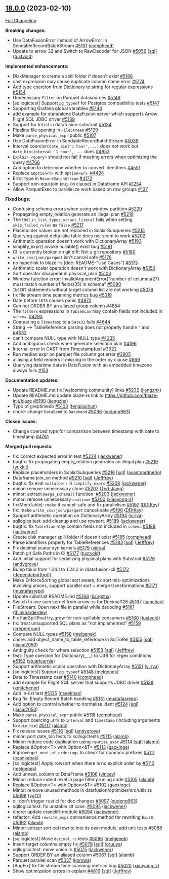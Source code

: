 <!---
  Licensed to the Apache Software Foundation (ASF) under one
  or more contributor license agreements.  See the NOTICE file
  distributed with this work for additional information
  regarding copyright ownership.  The ASF licenses this file
  to you under the Apache License, Version 2.0 (the
  "License"); you may not use this file except in compliance
  with the License.  You may obtain a copy of the License at

    http://www.apache.org/licenses/LICENSE-2.0

  Unless required by applicable law or agreed to in writing,
  software distributed under the License is distributed on an
  "AS IS" BASIS, WITHOUT WARRANTIES OR CONDITIONS OF ANY
  KIND, either express or implied.  See the License for the
  specific language governing permissions and limitations
  under the License.
-->

## [18.0.0](https://github.com/apache/datafusion/tree/18.0.0) (2023-02-10)

[Full Changelog](https://github.com/apache/datafusion/compare/17.0.0...18.0.0)

**Breaking changes:**

- Use DataFusionError instead of ArrowError in SendableRecordBatchStream [\#5101](https://github.com/apache/datafusion/pull/5101) ([comphead](https://github.com/comphead))
- Update to arrow 32 and Switch to RawDecoder for JSON [\#5056](https://github.com/apache/datafusion/pull/5056) [[sql](https://github.com/apache/datafusion/labels/sql)] ([tustvold](https://github.com/tustvold))

**Implemented enhancements:**

- DiskManager to create a spill folder if doesn't exist [\#5186](https://github.com/apache/datafusion/issues/5186)
- cast expression may cause duplicate column name error [\#5174](https://github.com/apache/datafusion/issues/5174)
- Add type coercion from Dictionary to string for regular expressions [\#5154](https://github.com/apache/datafusion/issues/5154)
- Unnecessary `Filter` on Parquet datasources [\#5149](https://github.com/apache/datafusion/issues/5149)
- \[sqllogictest\] Support `pg_typeof` for Postgres compatibility tests [\#5147](https://github.com/apache/datafusion/issues/5147)
- Supporting Grafana global variables [\#5144](https://github.com/apache/datafusion/issues/5144)
- add example for standalone DataFusion server which supports Arrow Flight SQL JDBC driver [\#5139](https://github.com/apache/datafusion/issues/5139)
- Support for InList in datafusion-substrait [\#5134](https://github.com/apache/datafusion/issues/5134)
- Pipeline file opening in `FileStream` [\#5129](https://github.com/apache/datafusion/issues/5129)
- Make `parse_physical_expr` public [\#5107](https://github.com/apache/datafusion/issues/5107)
- Use DataFusionError in SendableRecordBatchStream [\#5039](https://github.com/apache/datafusion/issues/5039)
- Interval coercion:`date_bin('1 hour',...)` does not work but `date_bin(interval '1 hour', ...` does [\#4853](https://github.com/apache/datafusion/issues/4853)
- `Explain <query>` should not fail if meeting errors when optimizing the query [\#4766](https://github.com/apache/datafusion/issues/4766)
- Add option to determine whether to convert identifiers [\#4551](https://github.com/apache/datafusion/issues/4551)
- Replace `&Option<T>` with `Option<&T>`. [\#4424](https://github.com/apache/datafusion/issues/4424)
- Error type in `RecordBatchStream` [\#4172](https://github.com/apache/datafusion/issues/4172)
- Support non-equi join \(e.g. `ON` clause\) in Dataframe API [\#1254](https://github.com/apache/datafusion/issues/1254)
- Allow ParquetExec to parallelize work based on row groups [\#137](https://github.com/apache/datafusion/issues/137)

**Fixed bugs:**

- Confusing schema errors when using window partition [\#5229](https://github.com/apache/datafusion/issues/5229)
- Propagating empty_relation generate an illegal plan [\#5218](https://github.com/apache/datafusion/issues/5218)
- The test `in_list_types_struct_literal` fails when setting `skip_failed_rules` as `false` [\#5217](https://github.com/apache/datafusion/issues/5217)
- Placeholder values are not replaced in ScalarSubqueries [\#5215](https://github.com/apache/datafusion/issues/5215)
- Querying against delta lake table does not seem to work [\#5202](https://github.com/apache/datafusion/issues/5202)
- Arithmetic operation doesn't work with DictionaryArray [\#5193](https://github.com/apache/datafusion/issues/5193)
- simplify_expr\(\) invoke nullable\(\) exist bug [\#5191](https://github.com/apache/datafusion/issues/5191)
- CI is currently broken on git diff: Not a git repository [\#5180](https://github.com/apache/datafusion/issues/5180)
- `write_csv/json/parquet` isn't cancel safe [\#5178](https://github.com/apache/datafusion/issues/5178)
- no hyperlink to blaze-rs \[doc: README-"Use Cases"\] [\#5175](https://github.com/apache/datafusion/issues/5175)
- Arithmetic scalar operation doesn't work with DictionaryArray [\#5150](https://github.com/apache/datafusion/issues/5150)
- Sort operator disappear in physical_plan [\#5100](https://github.com/apache/datafusion/issues/5100)
- Window function error: InvalidArgumentError\("number of columns\(27\) must match number of fields\(35\) in schema" [\#5090](https://github.com/apache/datafusion/issues/5090)
- `INSERT` statements without target column list are not working [\#5078](https://github.com/apache/datafusion/issues/5078)
- fix file stream time scanning metrics bug [\#5019](https://github.com/apache/datafusion/issues/5019)
- Date before `1678` causes panic [\#4875](https://github.com/apache/datafusion/issues/4875)
- Can not ORDER BY an aliased group column [\#4854](https://github.com/apache/datafusion/issues/4854)
- The `filters` expressions in `TableScan` may contain fields not included in `schema`. [\#4793](https://github.com/apache/datafusion/issues/4793)
- Comparing a `Timestamp` to a `Date32` fails [\#4644](https://github.com/apache/datafusion/issues/4644)
- String --\> TableReference parsing does not properly handle `"` and `.` [\#4532](https://github.com/apache/datafusion/issues/4532)
- can't compare NULL type with NULL type [\#4335](https://github.com/apache/datafusion/issues/4335)
- Add ambiguous check when generate selection plan [\#4196](https://github.com/apache/datafusion/issues/4196)
- Internal error in CAST from Timestamp\[us\] [\#3922](https://github.com/apache/datafusion/issues/3922)
- Run median expr on parquet file column got error [\#3805](https://github.com/apache/datafusion/issues/3805)
- aliasing a field renders it missing in the order by clause [\#669](https://github.com/apache/datafusion/issues/669)
- Querying datetime data in DataFusion with an embedded timezone always fails [\#153](https://github.com/apache/datafusion/issues/153)

**Documentation updates:**

- Update README.md fix \[welcoming community\] links [\#5232](https://github.com/apache/datafusion/pull/5232) ([jiangzhx](https://github.com/jiangzhx))
- Update README.md update blaze-rs link to https://github.com/blaze-init/blaze [\#5190](https://github.com/apache/datafusion/pull/5190) ([jiangzhx](https://github.com/jiangzhx))
- Typo of greptimedb [\#5103](https://github.com/apache/datafusion/pull/5103) ([fengjiachun](https://github.com/fengjiachun))
- chore: change `DataBend` to `Databend` [\#5096](https://github.com/apache/datafusion/pull/5096) ([xudong963](https://github.com/xudong963))

**Closed issues:**

- Change coerced type for comparison between timestamp with date to timestamp [\#4761](https://github.com/apache/datafusion/issues/4761)

**Merged pull requests:**

- fix: correct expected error in test [\#5224](https://github.com/apache/datafusion/pull/5224) ([jackwener](https://github.com/jackwener))
- bugfix: fix propagating empty_relation generates an illegal plan [\#5219](https://github.com/apache/datafusion/pull/5219) ([yukkit](https://github.com/yukkit))
- Replace placeholders in ScalarSubqueries [\#5216](https://github.com/apache/datafusion/pull/5216) [[sql](https://github.com/apache/datafusion/labels/sql)] ([avantgardnerio](https://github.com/avantgardnerio))
- Dataframe join_on method [\#5210](https://github.com/apache/datafusion/pull/5210) [[sql](https://github.com/apache/datafusion/labels/sql)] ([Jefffrey](https://github.com/Jefffrey))
- bugfix: fix eval `nullalbe()` in `simplify_exprs` [\#5208](https://github.com/apache/datafusion/pull/5208) ([jackwener](https://github.com/jackwener))
- minor: remove unnecessary clone [\#5207](https://github.com/apache/datafusion/pull/5207) ([Ted-Jiang](https://github.com/Ted-Jiang))
- minor: extract `merge_schema()` function. [\#5203](https://github.com/apache/datafusion/pull/5203) ([jackwener](https://github.com/jackwener))
- minor: remove unnecessary `continue` [\#5200](https://github.com/apache/datafusion/pull/5200) ([xiaoyong-z](https://github.com/xiaoyong-z))
- fix\(MemTable\): make it cancel-safe and fix parallelism [\#5197](https://github.com/apache/datafusion/pull/5197) ([DDtKey](https://github.com/DDtKey))
- fix: make `write_csv/json/parquet` cancel-safe [\#5196](https://github.com/apache/datafusion/pull/5196) ([DDtKey](https://github.com/DDtKey))
- Support arithmetic operation on DictionaryArray [\#5194](https://github.com/apache/datafusion/pull/5194) ([viirya](https://github.com/viirya))
- sqllogicaltest: add cleanup and use rowsort. [\#5189](https://github.com/apache/datafusion/pull/5189) ([jackwener](https://github.com/jackwener))
- bugfix: fix `TableScan` may contain fields not included in `schema` [\#5188](https://github.com/apache/datafusion/pull/5188) ([jackwener](https://github.com/jackwener))
- Create disk manager spill folder if doesn't exist [\#5185](https://github.com/apache/datafusion/pull/5185) ([comphead](https://github.com/comphead))
- Parse identifiers properly for TableReferences [\#5183](https://github.com/apache/datafusion/pull/5183) [[sql](https://github.com/apache/datafusion/labels/sql)] ([Jefffrey](https://github.com/Jefffrey))
- Fix decimal scalar dyn kernels [\#5179](https://github.com/apache/datafusion/pull/5179) ([viirya](https://github.com/viirya))
- Patch git Safe Paths in CI [\#5177](https://github.com/apache/datafusion/pull/5177) ([tustvold](https://github.com/tustvold))
- Add initial support for serializing physical plans with Substrait [\#5176](https://github.com/apache/datafusion/pull/5176) ([andygrove](https://github.com/andygrove))
- Bump tokio from 1.24.1 to 1.24.2 in /datafusion-cli [\#5172](https://github.com/apache/datafusion/pull/5172) ([dependabot[bot]](https://github.com/apps/dependabot))
- Make EnforceSorting global sort aware, fix sort mis-optimizations involving unions, support parallel sort + merge transformations [\#5171](https://github.com/apache/datafusion/pull/5171) ([mustafasrepo](https://github.com/mustafasrepo))
- Update substrait README.md [\#5168](https://github.com/apache/datafusion/pull/5168) ([jiangzhx](https://github.com/jiangzhx))
- Switch to use sum kernel from arrow-rs for Decimal128 [\#5167](https://github.com/apache/datafusion/pull/5167) ([sunchao](https://github.com/sunchao))
- FileStream: Open next file in parallel while decoding [\#5161](https://github.com/apache/datafusion/pull/5161) ([thinkharderdev](https://github.com/thinkharderdev))
- Fix FairSpillPool try_grow for non-spillable consumers [\#5160](https://github.com/apache/datafusion/pull/5160) ([tustvold](https://github.com/tustvold))
- fix: treat unsupported SQL plans as "not implemented" [\#5159](https://github.com/apache/datafusion/pull/5159) ([crepererum](https://github.com/crepererum))
- Compare NULL types [\#5158](https://github.com/apache/datafusion/pull/5158) ([melgenek](https://github.com/melgenek))
- chore: add object_name_to_table_reference in SqlToRel [\#5155](https://github.com/apache/datafusion/pull/5155) [[sql](https://github.com/apache/datafusion/labels/sql)] ([jiacai2050](https://github.com/jiacai2050))
- Ambiguity check for where selection [\#5153](https://github.com/apache/datafusion/pull/5153) [[sql](https://github.com/apache/datafusion/labels/sql)] ([Jefffrey](https://github.com/Jefffrey))
- feat: Type coercion for Dictionary\(\_, \_\) to Utf8 for regex conditions [\#5152](https://github.com/apache/datafusion/pull/5152) ([stuartcarnie](https://github.com/stuartcarnie))
- Support arithmetic scalar operation with DictionaryArray [\#5151](https://github.com/apache/datafusion/pull/5151) ([viirya](https://github.com/viirya))
- \[sqllogictest\] Support `pg_typeof` [\#5148](https://github.com/apache/datafusion/pull/5148) ([melgenek](https://github.com/melgenek))
- Date to Timestamp cast [\#5140](https://github.com/apache/datafusion/pull/5140) ([comphead](https://github.com/comphead))
- add example for Flight SQL server that supports JDBC driver [\#5138](https://github.com/apache/datafusion/pull/5138) ([kmitchener](https://github.com/kmitchener))
- Add in-list test [\#5135](https://github.com/apache/datafusion/pull/5135) ([nseekhao](https://github.com/nseekhao))
- Bug fix: Empty Record Batch handling [\#5131](https://github.com/apache/datafusion/pull/5131) ([mustafasrepo](https://github.com/mustafasrepo))
- Add option to control whether to normalize ident [\#5124](https://github.com/apache/datafusion/pull/5124) [[sql](https://github.com/apache/datafusion/labels/sql)] ([jiacai2050](https://github.com/jiacai2050))
- Make `parse_physical_expr` public [\#5118](https://github.com/apache/datafusion/pull/5118) ([comphead](https://github.com/comphead))
- Support coercing `utf8` to `interval` and `timestamp` \(including arguments to `date_bin`\) [\#5117](https://github.com/apache/datafusion/pull/5117) ([alamb](https://github.com/alamb))
- Fix release issues [\#5116](https://github.com/apache/datafusion/pull/5116) [[sql](https://github.com/apache/datafusion/labels/sql)] ([andygrove](https://github.com/andygrove))
- minor: port date_bin tests to sqllogictests [\#5115](https://github.com/apache/datafusion/pull/5115) ([alamb](https://github.com/alamb))
- Minor: reduce code duplication using `rewrite_expr` [\#5114](https://github.com/apache/datafusion/pull/5114) [[sql](https://github.com/apache/datafusion/labels/sql)] ([alamb](https://github.com/alamb))
- Replace &Option\<T\> with Option\<&T\> [\#5113](https://github.com/apache/datafusion/pull/5113) ([gaoxinge](https://github.com/gaoxinge))
- Improve `get_meet_of_orderings` to check for common prefixes [\#5111](https://github.com/apache/datafusion/pull/5111) ([ozankabak](https://github.com/ozankabak))
- \[sqllogictest\] Apply rowsort when there is no explicit order by [\#5110](https://github.com/apache/datafusion/pull/5110) ([melgenek](https://github.com/melgenek))
- Add unnest_column to DataFrame [\#5106](https://github.com/apache/datafusion/pull/5106) ([vincev](https://github.com/vincev))
- Minor: reduce indent level in page filter pruning code [\#5105](https://github.com/apache/datafusion/pull/5105) ([alamb](https://github.com/alamb))
- Replace &Option\<T\> with Option\<&T\> [\#5102](https://github.com/apache/datafusion/pull/5102) ([gaoxinge](https://github.com/gaoxinge))
- Minor: remove unused methods in datafusion/optimizer/src/utils.rs [\#5098](https://github.com/apache/datafusion/pull/5098) ([ygf11](https://github.com/ygf11))
- ci: don't trigger rust ci for doc changes [\#5097](https://github.com/apache/datafusion/pull/5097) ([xudong963](https://github.com/xudong963))
- sqllogicaltest: fix unstable slt case. [\#5095](https://github.com/apache/datafusion/pull/5095) ([jackwener](https://github.com/jackwener))
- chore: update cranelift-module [\#5094](https://github.com/apache/datafusion/pull/5094) ([jackwener](https://github.com/jackwener))
- refactor: Add `rewrite_expr` convenience method for rewriting `Expr`s [\#5092](https://github.com/apache/datafusion/pull/5092) ([alamb](https://github.com/alamb))
- Minor: extract sort col rewrite into its own module, add unit tests [\#5088](https://github.com/apache/datafusion/pull/5088) ([alamb](https://github.com/alamb))
- \[sqllogictest\] Move `decimal.rs` tests [\#5086](https://github.com/apache/datafusion/pull/5086) ([melgenek](https://github.com/melgenek))
- Insert target columns empty fix [\#5079](https://github.com/apache/datafusion/pull/5079) [[sql](https://github.com/apache/datafusion/labels/sql)] ([gruuya](https://github.com/gruuya))
- sqllogicaltest: move union.rs [\#5075](https://github.com/apache/datafusion/pull/5075) ([jackwener](https://github.com/jackwener))
- Support ORDER BY an aliased column [\#5067](https://github.com/apache/datafusion/pull/5067) [[sql](https://github.com/apache/datafusion/labels/sql)] ([alamb](https://github.com/alamb))
- Parquet parallel scan [\#5057](https://github.com/apache/datafusion/pull/5057) ([korowa](https://github.com/korowa))
- \[BugFix\] fix file stream time scanning metrics bug [\#5020](https://github.com/apache/datafusion/pull/5020) ([xiaoyong-z](https://github.com/xiaoyong-z))
- Show optimization errors in explain [\#4819](https://github.com/apache/datafusion/pull/4819) [[sql](https://github.com/apache/datafusion/labels/sql)] ([Jefffrey](https://github.com/Jefffrey))
